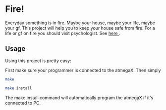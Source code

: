 # Fire!
Everyday something is in fire. Maybe your house, maybe your life, maybe your gf. 
This project will help you to keep your house safe from fire. For a life or gf 
on fire you should visit psychologist. See [here
](https://therapists.psychologytoday.com/).

## Usage
Using this project is pretty easy:

First make sure your programmer is connected to the atmegaX. Then simply

```sh
make
```

```sh
make install
```

The make install command will automatically program the atmegaX if it's 
connected to PC.
